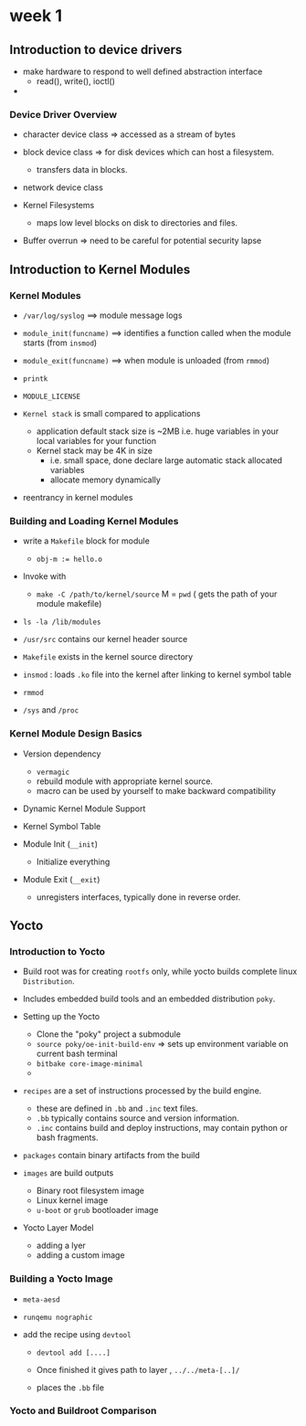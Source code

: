 # week 1

## Introduction to device drivers

* make hardware to respond to well defined abstraction interface
    * read(), write(), ioctl()
* 


### Device Driver Overview

* character device class => accessed as a stream of bytes
* block device class => for disk devices which can host a filesystem.
    * transfers data in blocks.
* network device class

* Kernel Filesystems
    * maps low level blocks on disk to directories and files.

* Buffer overrun => need to be careful for potential security lapse


## Introduction to Kernel Modules

### Kernel Modules


* `/var/log/syslog` ==> module message logs

* `module_init(funcname)` ==> identifies a function called when the module starts (from `insmod`)
* `module_exit(funcname)` ==> when module is unloaded (from `rmmod`)
* `printk`
* `MODULE_LICENSE`
* `Kernel stack` is small compared to applications
    * application default stack size is ~2MB i.e. huge variables in your local variables for your function
    * Kernel stack may be 4K in size
        * i.e. small space, done declare large automatic stack allocated variables
        * allocate memory dynamically
* reentrancy in kernel modules

### Building and Loading Kernel Modules

* write a `Makefile` block for module
    * `obj-m := hello.o`

* Invoke with
    * `make -C /path/to/kernel/source`
        M = `pwd`   ( gets the path of your module makefile)

* `ls -la /lib/modules` 
* `/usr/src` contains our kernel header source
* `Makefile` exists in the kernel source directory

* `insmod` : loads `.ko` file into the kernel after linking to kernel symbol table
* `rmmod`
    
* `/sys` and `/proc`


### Kernel Module Design Basics

* Version dependency
    * `vermagic`
    * rebuild module with appropriate kernel source.
    * macro can be used by yourself to make backward compatibility


* Dynamic Kernel Module Support

* Kernel Symbol Table

* Module Init (`__init`)
    * Initialize everything
* Module Exit (`__exit`)
    * unregisters interfaces, typically done in reverse order.


## Yocto

### Introduction to Yocto

* Build root was for creating `rootfs` only, while yocto builds complete linux `Distribution`.
* Includes embedded build tools and an embedded distribution `poky`.

* Setting up the Yocto
    * Clone the "poky" project a submodule
    * `source poky/oe-init-build-env` => sets up environment variable on current bash terminal
    * `bitbake core-image-minimal`
    * 

* `recipes` are a set of instructions processed by the build engine.
    * these are defined in `.bb` and `.inc` text files.
    * `.bb` typically contains source and version information.
    * `.inc` contains build and deploy instructions, may contain python or bash fragments.

* `packages` contain binary artifacts from the build

* `images` are build outputs
    * Binary root filesystem image
    * Linux kernel image
    * `u-boot` or `grub` bootloader image


* Yocto Layer Model
    * adding a lyer
    * adding a custom image


### Building a Yocto Image

* `meta-aesd`

* `runqemu nographic`

* add the recipe using `devtool`
    * `devtool add [....]`

    * Once finished it gives path to layer , `../../meta-[..]/`
    * places the `.bb` file


### Yocto and Buildroot Comparison

